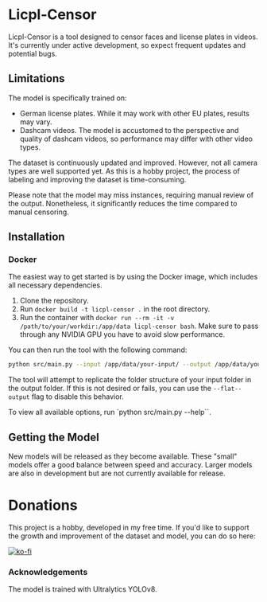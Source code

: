 # Licpl-Censor
Licpl-Censor is a tool designed to censor faces and license plates in videos. It's currently under active development, so expect frequent updates and potential bugs.

## Limitations
The model is specifically trained on:
- German license plates. While it may work with other EU plates, results may vary.
- Dashcam videos. The model is accustomed to the perspective and quality of dashcam videos, so performance may differ with other video types.

The dataset is continuously updated and improved. However, not all camera types are well supported yet. As this is a hobby project, the process of labeling and improving the dataset is time-consuming.

Please note that the model may miss instances, requiring manual review of the output. Nonetheless, it significantly reduces the time compared to manual censoring.

## Installation
### Docker
The easiest way to get started is by using the Docker image, which includes all necessary dependencies.

1. Clone the repository.
2. Run `docker build -t licpl-censor .` in the root directory.
3. Run the container with `docker run --rm -it -v /path/to/your/workdir:/app/data licpl-censor bash`. Make sure to pass through any NVIDIA GPU you have to avoid slow performance.

You can then run the tool with the following command:

```bash
python src/main.py --input /app/data/your-input/ --output /app/data/your-output/ --model /app/data/model.pt
```

The tool will attempt to replicate the folder structure of your input folder in the output folder. If this is not desired or fails, you can use the `--flat--output` flag to disable this behavior.

To view all available options, run `python src/main.py --help``.

## Getting the Model
New models will be released as they become available. These "small" models offer a good balance between speed and accuracy. Larger models are also in development but are not currently available for release.

# Donations
This project is a hobby, developed in my free time. If you'd like to support the growth and improvement of the dataset and model, you can do so here:

[![ko-fi](https://ko-fi.com/img/githubbutton_sm.svg)](https://ko-fi.com/clemense)

### Acknowledgements
The model is trained with Ultralytics YOLOv8.